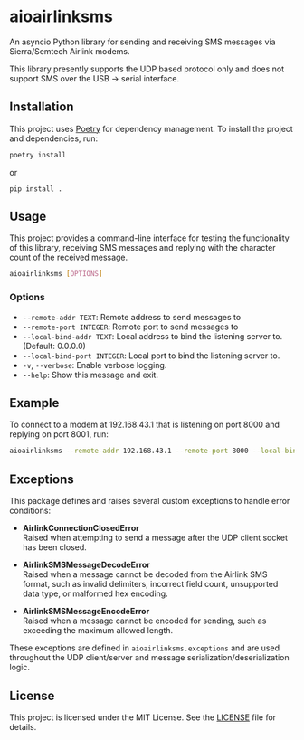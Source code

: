 # aioairlinksms

An asyncio Python library for sending and receiving SMS messages via Sierra/Semtech Airlink modems.

This library presently supports the UDP based protocol only and does not support SMS over the USB -> serial interface.

## Installation

This project uses [Poetry](https://python-poetry.org/) for dependency management. To install the project and dependencies, run:

```bash
poetry install
```
or 
```
pip install .
```

## Usage

This project provides a command-line interface for testing the functionality of this library, receiving SMS messages and replying with the character count of the received message.

```bash
aioairlinksms [OPTIONS]
```

### Options

- `--remote-addr TEXT`: Remote address to send messages to
- `--remote-port INTEGER`: Remote port to send messages to
- `--local-bind-addr TEXT`: Local address to bind the listening server to. (Default: 0.0.0.0)
- `--local-bind-port INTEGER`: Local port to bind the listening server to.
- `-v`, `--verbose`: Enable verbose logging.
- `--help`: Show this message and exit.

## Example

To connect to a modem at 192.168.43.1 that is listening on port 8000 and replying on port 8001, run:

```bash
aioairlinksms --remote-addr 192.168.43.1 --remote-port 8000 --local-bind-port 8001 --verbose
```

## Exceptions

This package defines and raises several custom exceptions to handle error conditions:

- **AirlinkConnectionClosedError**  
  Raised when attempting to send a message after the UDP client socket has been closed.

- **AirlinkSMSMessageDecodeError**  
  Raised when a message cannot be decoded from the Airlink SMS format, such as invalid delimiters, incorrect field count, unsupported data type, or malformed hex encoding.

- **AirlinkSMSMessageEncodeError**  
  Raised when a message cannot be encoded for sending, such as exceeding the maximum allowed length.

These exceptions are defined in `aioairlinksms.exceptions` and are used throughout the UDP client/server and message serialization/deserialization logic.

## License

This project is licensed under the MIT License. See the [LICENSE](LICENSE) file for details.
